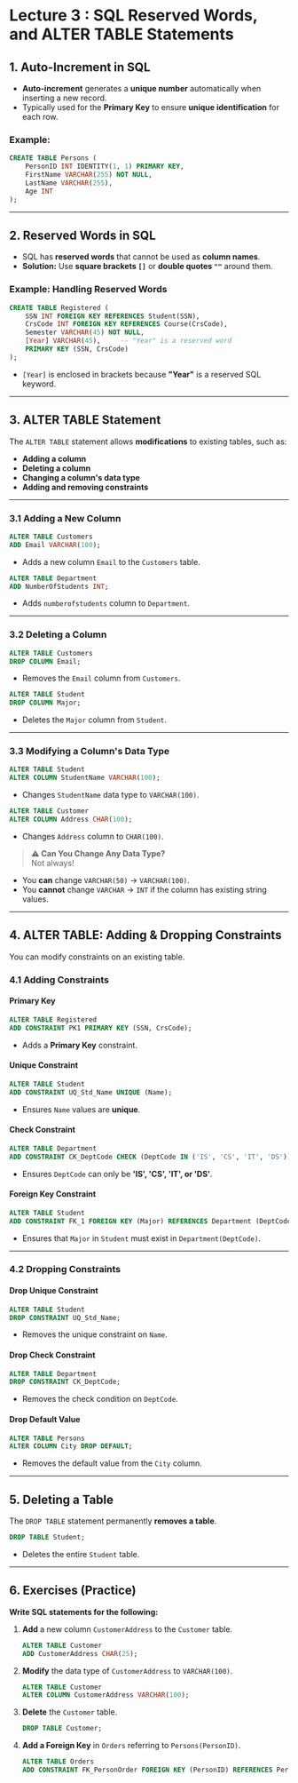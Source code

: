 # **Lecture 3 : SQL Reserved Words, and ALTER TABLE Statements**

## **1. Auto-Increment in SQL**
- **Auto-increment** generates a **unique number** automatically when inserting a new record.
- Typically used for the **Primary Key** to ensure **unique identification** for each row.

### **Example:**
```sql
CREATE TABLE Persons (
    PersonID INT IDENTITY(1, 1) PRIMARY KEY,
    FirstName VARCHAR(255) NOT NULL,
    LastName VARCHAR(255),
    Age INT
);
```

---

## **2. Reserved Words in SQL**
- SQL has **reserved words** that cannot be used as **column names**.
- **Solution:** Use **square brackets `[]`** or **double quotes `""`** around them.

### **Example: Handling Reserved Words**
```sql
CREATE TABLE Registered (
    SSN INT FOREIGN KEY REFERENCES Student(SSN),
    CrsCode INT FOREIGN KEY REFERENCES Course(CrsCode),
    Semester VARCHAR(45) NOT NULL,
    [Year] VARCHAR(45),     -- "Year" is a reserved word
    PRIMARY KEY (SSN, CrsCode)
);
```
- `[Year]` is enclosed in brackets because **"Year"** is a reserved SQL keyword.

---

## **3. ALTER TABLE Statement**
The `ALTER TABLE` statement allows **modifications** to existing tables, such as:
- **Adding a column**
- **Deleting a column**
- **Changing a column's data type**
- **Adding and removing constraints**

---

### **3.1 Adding a New Column**
```sql
ALTER TABLE Customers
ADD Email VARCHAR(100);
```
- Adds a new column `Email` to the `Customers` table.

```sql
ALTER TABLE Department
ADD NumberOfStudents INT;
```
- Adds `numberofstudents` column to `Department`.

---

### **3.2 Deleting a Column**
```sql
ALTER TABLE Customers
DROP COLUMN Email;
```
- Removes the `Email` column from `Customers`.

```sql
ALTER TABLE Student
DROP COLUMN Major;
```
- Deletes the `Major` column from `Student`.

---

### **3.3 Modifying a Column's Data Type**
```sql
ALTER TABLE Student
ALTER COLUMN StudentName VARCHAR(100);
```
- Changes `StudentName` data type to `VARCHAR(100)`.

```sql
ALTER TABLE Customer
ALTER COLUMN Address CHAR(100);
```
- Changes `Address` column to `CHAR(100)`.

> **⚠ Can You Change Any Data Type?**  
Not always!  
- You **can** change `VARCHAR(50)` → `VARCHAR(100)`.
- You **cannot** change `VARCHAR` → `INT` if the column has existing string values.

---

## **4. ALTER TABLE: Adding & Dropping Constraints**
You can modify constraints on an existing table.

### **4.1 Adding Constraints**
#### **Primary Key**
```sql
ALTER TABLE Registered
ADD CONSTRAINT PK1 PRIMARY KEY (SSN, CrsCode);
```
- Adds a **Primary Key** constraint.

#### **Unique Constraint**
```sql
ALTER TABLE Student
ADD CONSTRAINT UQ_Std_Name UNIQUE (Name);
```
- Ensures `Name` values are **unique**.

#### **Check Constraint**
```sql
ALTER TABLE Department
ADD CONSTRAINT CK_DeptCode CHECK (DeptCode IN ('IS', 'CS', 'IT', 'DS'));
```
- Ensures `DeptCode` can only be **'IS', 'CS', 'IT', or 'DS'**.

#### **Foreign Key Constraint**
```sql
ALTER TABLE Student
ADD CONSTRAINT FK_1 FOREIGN KEY (Major) REFERENCES Department (DeptCode);
```
- Ensures that `Major` in `Student` must exist in `Department(DeptCode)`.

---

### **4.2 Dropping Constraints**
#### **Drop Unique Constraint**
```sql
ALTER TABLE Student
DROP CONSTRAINT UQ_Std_Name;
```
- Removes the unique constraint on `Name`.

#### **Drop Check Constraint**
```sql
ALTER TABLE Department
DROP CONSTRAINT CK_DeptCode;
```
- Removes the check condition on `DeptCode`.

#### **Drop Default Value**
```sql
ALTER TABLE Persons
ALTER COLUMN City DROP DEFAULT;
```
- Removes the default value from the `City` column.

---

## **5. Deleting a Table**
The `DROP TABLE` statement permanently **removes a table**.
```sql
DROP TABLE Student;
```
- Deletes the entire `Student` table.

---

## **6. Exercises (Practice)**
**Write SQL statements for the following:**
1. **Add** a new column `CustomerAddress` to the `Customer` table.
   ```sql
   ALTER TABLE Customer
   ADD CustomerAddress CHAR(25);
   ```

2. **Modify** the data type of `CustomerAddress` to `VARCHAR(100)`.
   ```sql
   ALTER TABLE Customer
   ALTER COLUMN CustomerAddress VARCHAR(100);
   ```

3. **Delete** the `Customer` table.
   ```sql
   DROP TABLE Customer;
   ```

4. **Add a Foreign Key** in `Orders` referring to `Persons(PersonID)`.
   ```sql
   ALTER TABLE Orders
   ADD CONSTRAINT FK_PersonOrder FOREIGN KEY (PersonID) REFERENCES Persons(PersonID);
   ```
